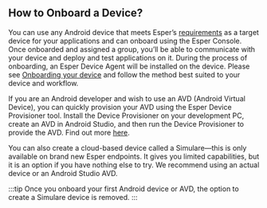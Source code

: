 ## How to Onboard a Device?

You can use any Android device that meets Esper’s [requirements](../requirements/README.md) as a target device for your applications and can onboard using the Esper Console. Once onboarded and assigned a group, you’ll be able to communicate with your device and deploy and test applications on it. During the process of onboarding, an Esper Device Agent will be installed on the device. Please see  [Onboarding your device](../onboarding-methods/README.md) and follow the method best suited to your device and workflow.

If you are an Android developer and wish to use an AVD (Android Virtual Device), you can quickly provision your AVD using the Esper Device Provisioner tool. Install the Device Provisioner on your development PC, create an AVD in Android Studio, and then run the Device Provisioner to provide the AVD. Find out more [here](https://docs.esper.io/home/provisioner.html#provisioning-an-avd).

You can also create a cloud-based device called a Simulare—this is only available on brand new Esper endpoints. It gives you limited capabilities, but it is an option if you have nothing else to try. We recommend using an actual device or an Android Studio AVD.

:::tip
Once you onboard your first Android device or AVD, the option to create a Simulare device is removed.
:::